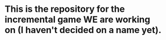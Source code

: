 # This is the repository for the incremental game WE are working on (I haven't decided on a name yet).
